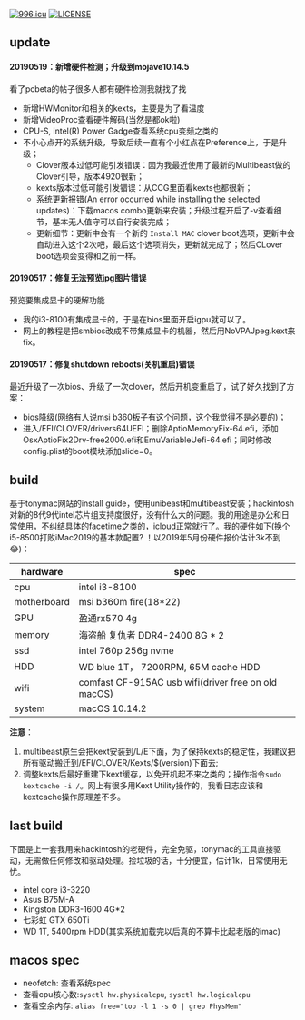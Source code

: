 
[![996.icu](https://img.shields.io/badge/link-996.icu-red.svg)](https://996.icu)
[![LICENSE](https://img.shields.io/badge/license-Anti%20996-blue.svg)](https://github.com/996icu/996.ICU/blob/master/LICENSE)


## update
#### 20190519：新增硬件检测；升级到mojave10.14.5
看了pcbeta的帖子很多人都有硬件检测我就找了找
  - 新增HWMonitor和相关的kexts，主要是为了看温度
  - 新增VideoProc查看硬件解码(当然是都ok啦)
  - CPU-S, intel(R) Power Gadge查看系统cpu变频之类的
  - 不小心点开的系统升级，导致后续一直有个小红点在Preference上，于是升级；
    - Clover版本过低可能引发错误：因为我最近使用了最新的Multibeast做的Clover引导，版本4920很新；
    - kexts版本过低可能引发错误：从CCG里面看kexts也都很新；
    - 系统更新报错(An error occurred while installing the selected updates)：下载macos combo更新来安装；升级过程开启了-v查看细节，基本无人值守可以自行安装完成；
    - 更新细节：更新中会有一个新的 `Install MAC` clover boot选项，更新中会自动进入这个2次吧，最后这个选项消失，更新就完成了；然后CLover boot选项会变得和之前一样。
#### 20190517：修复无法预览jpg图片错误
预览要集成显卡的硬解功能
  - 我的i3-8100有集成显卡的，于是在bios里面开启igpu就可以了。
  - 网上的教程是把smbios改成不带集成显卡的机器，然后用NoVPAJpeg.kext来fix。

#### 20190517：修复shutdown reboots(关机重启)错误
最近升级了一次bios、升级了一次clover，然后开机变重启了，试了好久找到了方案：
  - bios降级(网络有人说msi b360板子有这个问题，这个我觉得不是必要的)；
  - 进入/EFI/CLOVER/drivers64UEFI；删除AptioMemoryFix-64.efi，添加OsxAptioFix2Drv-free2000.efi和EmuVariableUefi-64.efi；同时修改config.plist的boot模块添加slide=0。


## build
基于tonymac网站的install guide，使用unibeast和multibeast安装；hackintosh对新的8代9代intel芯片组支持度很好，没有什么大的问题。我的用途是办公和日常使用，不纠结具体的facetime之类的，icloud正常就行了。我的硬件如下(换个i5-8500打败iMac2019的基本款配置? ！以2019年5月份硬件报价估计3k不到😂)：

|hardware|spec|
|-|-|
|cpu |intel i3-8100|
|motherboard|msi b360m fire(18*22)|
|GPU|盈通rx570 4g|
|memory| 海盗船 复仇者 DDR4-2400 8G * 2|
|ssd|intel 760p 256g nvme|
|HDD|WD blue 1T， 7200RPM, 65M cache HDD|
|wifi|comfast CF-915AC usb wifi(driver free on old macOS)|
|system|macOS 10.14.2|

**注意**：
1. multibeast原生会把kext安装到/L/E下面，为了保持kexts的稳定性，我建议把所有驱动搬迁到/EFI/CLOVER/Kexts/$(version)下面去;
2. 调整kexts后最好重建下kext缓存，以免开机起不来之类的；操作指令`sudo kextcache -i /`。网上有很多用Kext Utility操作的，我看日志应该和kextcache操作原理差不多。

## last build
下面是上一套我用来hackintosh的老硬件，完全免驱，tonymac的工具直接驱动，无需做任何修改和驱动处理。捡垃圾的话，十分便宜，估计1k，日常使用无忧。

- intel core i3-3220
- Asus B75M-A
- Kingston DDR3-1600 4G*2
- 七彩虹 GTX 650Ti
- WD 1T, 5400rpm HDD(其实系统加载完以后真的不算卡比起老版的imac)

## macos spec
- neofetch: 查看系统spec
- 查看cpu核心数:`sysctl hw.physicalcpu`, `sysctl hw.logicalcpu`
- 查看空余内存: `alias free="top -l 1 -s 0 | grep PhysMem"`
